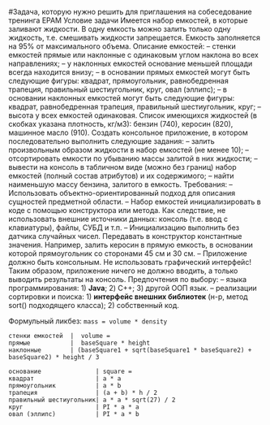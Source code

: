 ﻿#Задача, которую нужно решить для приглашения на собеседование тренинга EPAM 
Условие задачи
Имеется набор емкостей, в которые заливают жидкости. В одну емкость можно залить только одну жидкость, т.е. смешивать жидкости запрещается. Емкость заполняется на 95% от максимального объема. 
Описание емкостей:
– стенки емкостей прямые или наклонные с одинаковым углом наклона во всех направлениях;
– у наклонных емкостей основание меньшей площади всегда находится внизу;
– в основании прямых емкостей могут быть следующие фигуры: квадрат, прямоугольник, равнобедренная трапеция, правильный шестиугольник, круг, овал (эллипс);
– в основании наклонных емкостей могут быть следующие фигуры: квадрат, равнобедренная трапеция, правильный шестиугольник, круг;
– высота у всех емкостей одинаковая.
Список имеющихся жидкостей (в скобках указана плотность, кг/м3): бензин (740), керосин (820), машинное масло (910).
Создать консольное приложение, в котором последовательно выполнить следующие задания:
– залить произвольным образом жидкости в набор емкостей (не менее 10);
– отсортировать емкости по убыванию массы залитой в них жидкости;
– вывести на консоль в табличном виде (можно без границ) набор емкостей (полный состав атрибутов) и их содержимого; 
– найти наименьшую массу бензина, залитого в емкость.
Требования:
– Использовать объектно-ориентированный подход для описания сущностей предметной области.
– Набор емкостей инициализировать в коде с помощью конструктора или метода. Как следствие, не использовать внешние источники данных: консоль (т.е. ввод с клавиатуры), файлы, СУБД и т.п.
– Инициализацию выполнить без датчика случайных чисел. Передавать в конструктор константные значения. Например, залить керосин в прямую емкость, в основании которой прямоугольник со сторонами 45 см и 30 см.
– Приложение должно быть консольным. Не использовать графический интерфейс! Таким образом, приложение ничего не должно вводить, а только выводить результаты на консоль.
Предпочтения по выбору:
– языка программирования: 1) **Java**; 2) C++; 3) другой ООП язык.
– реализации сортировки и поиска: 1) **интерфейс внешних библиотек**  (н-р, метод sort() подходящего класса); 2) собственный код. 

Формульный ликбез:
`mass = volume * density`

```
стенки емкостей  | 	volume = 
прямые           |	baseSquare * height
наклонные		 | (baseSquare1 + sqrt(baseSquare1 * baseSquare2) + baseSquare2) * height / 3
```

```
основание               | square = 
квадрат       			| a * a
прямоугольник 			| a * b
трапеция	  			| (a + b) * h / 2
правильный шестиугольник| a * a * sqrt(27) / 2
круг					| PI * a * a
овал (эллипс)			| PI * a * b